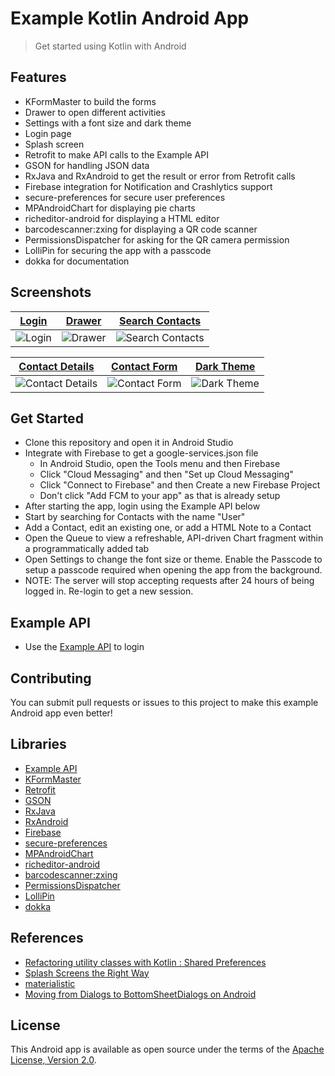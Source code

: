# Example Kotlin Android App

> Get started using Kotlin with Android

## Features
- KFormMaster to build the forms
- Drawer to open different activities
- Settings with a font size and dark theme
- Login page
- Splash screen
- Retrofit to make API calls to the Example API
- GSON for handling JSON data
- RxJava and RxAndroid to get the result or error from Retrofit calls
- Firebase integration for Notification and Crashlytics support
- secure-preferences for secure user preferences
- MPAndroidChart for displaying pie charts
- richeditor-android for displaying a HTML editor
- barcodescanner:zxing for displaying a QR code scanner
- PermissionsDispatcher for asking for the QR camera permission
- LolliPin for securing the app with a passcode
- dokka for documentation

## Screenshots
| [Login](https://github.com/TheJuki/ExampleKotlinApp/blob/master/app/src/main/java/com/thejuki/example/activity/LoginActivity.kt) | [Drawer](https://github.com/TheJuki/ExampleKotlinApp/blob/master/app/src/main/java/com/thejuki/example/activity/DrawerActivity.kt) | [Search Contacts](https://github.com/TheJuki/ExampleKotlinApp/blob/master/app/src/main/java/com/thejuki/example/fragment/list/ContactListFragment.kt) |
| --- | --- | --- |
![Login](https://github.com/TheJuki/ExampleKotlinApp/blob/master/screenshots/Login.png) | ![Drawer](https://github.com/TheJuki/ExampleKotlinApp/blob/master/screenshots/Drawer.png) | ![Search Contacts](https://github.com/TheJuki/ExampleKotlinApp/blob/master/screenshots/Search%20Contacts.png) |

| [Contact Details](https://github.com/TheJuki/ExampleKotlinApp/blob/master/app/src/main/java/com/thejuki/example/activity/detail/ContactDetailActivity.kt) | [Contact Form](https://github.com/TheJuki/ExampleKotlinApp/blob/master/app/src/main/java/com/thejuki/example/activity/form/ContactFormActivity.kt) | [Dark Theme](https://github.com/TheJuki/ExampleKotlinApp/blob/master/app/src/main/java/com/thejuki/example/activity/SettingsActivity.kt) |
| --- | --- | --- |
![Contact Details](https://github.com/TheJuki/ExampleKotlinApp/blob/master/screenshots/Info.png) | ![Contact Form](https://github.com/TheJuki/ExampleKotlinApp/blob/master/screenshots/Contact%20Form.png) | ![Dark Theme](https://github.com/TheJuki/ExampleKotlinApp/blob/master/screenshots/Dark%20Contacts.png) |

## Get Started
- Clone this repository and open it in Android Studio
- Integrate with Firebase to get a google-services.json file 
    - In Android Studio, open the Tools menu and then Firebase
    - Click "Cloud Messaging" and then "Set up Cloud Messaging"
    - Click "Connect to Firebase" and then Create a new Firebase Project
    - Don't click "Add FCM to your app" as that is already setup 
- After starting the app, login using the Example API below
- Start by searching for Contacts with the name "User"
- Add a Contact, edit an existing one, or add a HTML Note to a Contact
- Open the Queue to view a refreshable, API-driven Chart fragment within a programmatically added tab
- Open Settings to change the font size or theme. Enable the Passcode to setup a passcode required when opening the app from the background.
- NOTE: The server will stop accepting requests after 24 hours of being logged in. Re-login to get a new session.

## Example API
- Use the [Example API](https://example-api-thejuki.glitch.me) to login

## Contributing
You can submit pull requests or issues to this project to make this example Android app even better!

## Libraries
* [Example API](https://github.com/TheJuki/ExampleAPI)
* [KFormMaster](https://github.com/TheJuki/KFormMaster)
* [Retrofit](https://github.com/square/retrofit)
* [GSON](https://github.com/google/gson)
* [RxJava](https://github.com/ReactiveX/RxJava)
* [RxAndroid](https://github.com/ReactiveX/RxAndroid)
* [Firebase](https://github.com/firebase/quickstart-android)
* [secure-preferences](https://github.com/scottyab/secure-preferences)
* [MPAndroidChart](https://github.com/PhilJay/MPAndroidChart)
* [richeditor-android](https://github.com/wasabeef/richeditor-android)
* [barcodescanner:zxing](https://github.com/dm77/barcodescanner)
* [PermissionsDispatcher](https://github.com/permissions-dispatcher/PermissionsDispatcher)
* [LolliPin](https://github.com/omadahealth/LolliPin)
* [dokka](https://github.com/Kotlin/dokka)

## References
* [Refactoring utility classes with Kotlin : Shared Preferences](https://medium.com/@krupalshah55/manipulating-shared-prefs-with-kotlin-just-two-lines-of-code-29af62440285)
* [Splash Screens the Right Way](https://www.bignerdranch.com/blog/splash-screens-the-right-way)
* [materialistic](https://github.com/hidroh/materialistic)
* [Moving from Dialogs to BottomSheetDialogs on Android](https://medium.com/glucosio-project/moving-from-dialogs-to-bottomsheetdialogs-on-android-15fb8d140295)

License
-----------------
This Android app is available as open source under the terms of the [Apache License, Version 2.0](http://www.apache.org/licenses/LICENSE-2.0).
